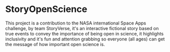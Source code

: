 # StoryOpenScience
This project is a contribution to the NASA international Space Apps challenge, by team StoryVerse, it's an interactive fictional story based on true events to convey the importance of being open in science, it highlights inclusivity and it's fun and attention grabbing so everyone (all ages) can get the message of how important open science is.
